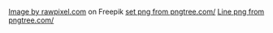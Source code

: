 <a href="https://www.freepik.com/free-photo/wooden-table-product-background_4138763.htm#query=blur%20kitchen&position=2&from_view=keyword&track=ais">Image by rawpixel.com</a> on Freepik
<a href='https://pngtree.com/so/set'>set png from pngtree.com/</a>
<a href='https://pngtree.com/so/Line'>Line png from pngtree.com/</a>